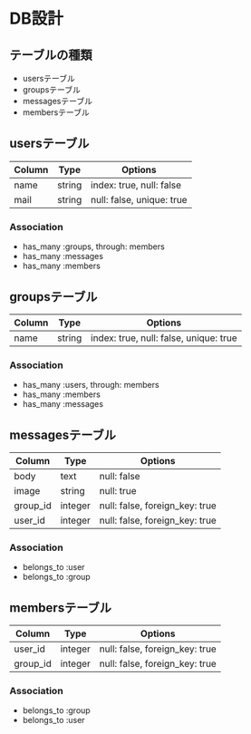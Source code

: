 # DB設計

## テーブルの種類
* usersテーブル
* groupsテーブル
* messagesテーブル
* membersテーブル

## usersテーブル

|Column|Type|Options|
|------|----|-------|
|name|string|index: true, null: false|
|mail|string|null: false, unique: true|

### Association
- has_many :groups, through: members
- has_many :messages
- has_many :members

## groupsテーブル

|Column|Type|Options|
|------|----|-------|
|name|string|index: true, null: false, unique: true|

### Association
- has_many :users, through: members
- has_many :members
- has_many :messages

## messagesテーブル

|Column|Type|Options|
|------|----|-------|
|body|text|null: false|
|image|string|null: true|
|group_id|integer|null: false, foreign_key: true|
|user_id|integer|null: false, foreign_key: true|

### Association
- belongs_to :user
- belongs_to :group

## membersテーブル

|Column|Type|Options|
|------|----|-------|
|user_id|integer|null: false, foreign_key: true|
|group_id|integer|null: false, foreign_key: true|

### Association
- belongs_to :group
- belongs_to :user
